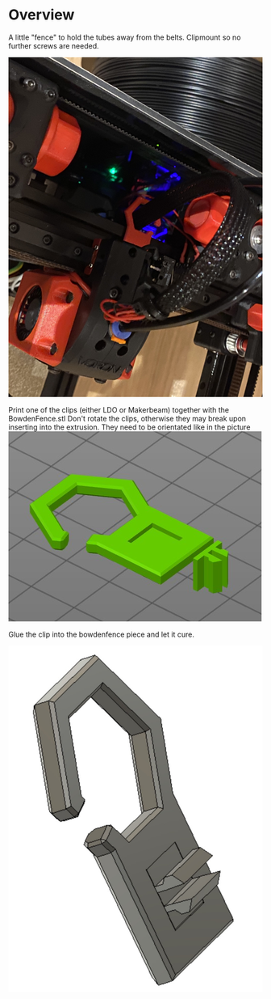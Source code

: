 # Overview

A little "fence" to hold the tubes away from the belts. Clipmount so no further screws are needed.

![image01](./images/image01.jpg "Usage")

Print one of the clips (either LDO or Makerbeam) together with the BowdenFence.stl
Don't rotate the clips, otherwise they may break upon inserting into the extrusion. They need to be orientated like in the
picture
![printorientation](./images/image03.jpg "Print orientation")

Glue the clip into the bowdenfence piece and let it cure.

![image02](./images/image02.jpg "Usage")

